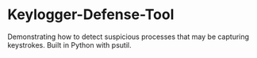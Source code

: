 # Keylogger-Defense-Tool
Demonstrating how to detect suspicious processes that may be capturing keystrokes. Built in Python with psutil.
